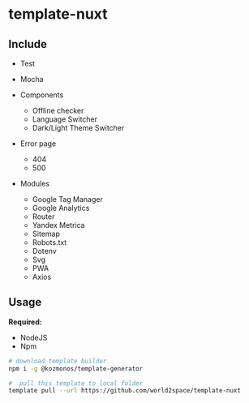 # template-nuxt



## Include

- Test
 - Mocha

- Components
	- Offline checker
	- Language Switcher
	- Dark/Light Theme Switcher

- Error page
	- 404
	- 500

- Modules
	- Google Tag Manager
	- Google Analytics
	- Router
	- Yandex Metrica
	- Sitemap
	- Robots.txt
	- Dotenv
	- Svg
	- PWA
	- Axios

## Usage

**Required:**
 - NodeJS
 - Npm

```bash
# download template builder
npm i -g @kozmonos/template-generator

#  pull this template to local folder
template pull --url https://github.com/world2space/template-nuxt
```